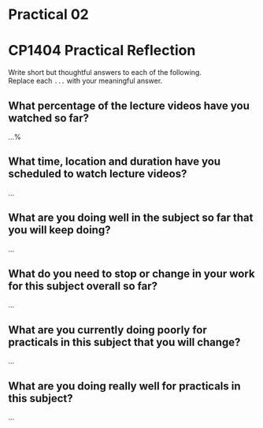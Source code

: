 # Practical 02
# CP1404 Practical Reflection

Write short but thoughtful answers to each of the following.  
Replace each `...` with your meaningful answer.

## What percentage of the lecture videos have you watched so far?

...%

## What time, location and duration have you scheduled to watch lecture videos?

...

## What are you doing well in the subject so far that you will keep doing?

...

## What do you need to stop or change in your work for this subject overall so far?

...

## What are you currently doing poorly for practicals in this subject that you will change?

...

## What are you doing really well for practicals in this subject?

...